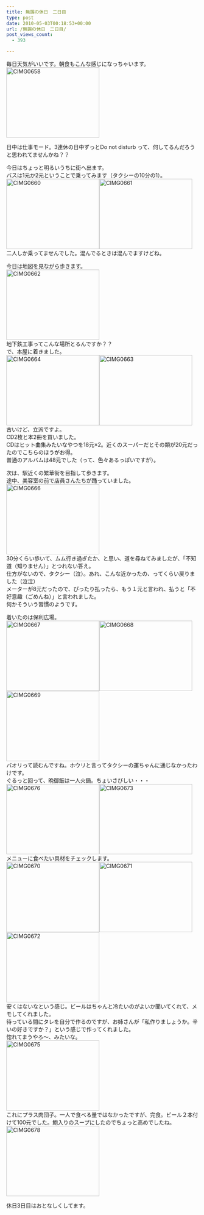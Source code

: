 ```yaml
---
title: 無錫の休日　二日目
type: post
date: 2010-05-03T00:18:53+00:00
url: /無錫の休日　二日目/
post_views_count:
  - 393

---
```

毎日天気がいいです。朝食もこんな感じになっちゃいます。  
[<img style="border-bottom: 0px; border-left: 0px; display: inline; border-top: 0px; border-right: 0px" title="CIMG0658" border="0" alt="CIMG0658" src="https://i0.wp.com/jqinglong.html.xdomain.jp/bimg/CIMG0658_thumb.jpg?resize=244%2C184" width="244" height="184" data-recalc-dims="1" />][1]

日中は仕事モード。3連休の日中ずっとDo not disturb って、何してるんだろうと思われてませんかね？？

今日はちょっと明るいうちに街へ出ます。  
バスは1元か2元ということで乗ってみます（タクシーの10分の1）。  
[<img style="border-bottom: 0px; border-left: 0px; display: inline; border-top: 0px; border-right: 0px" title="CIMG0660" border="0" alt="CIMG0660" src="https://i0.wp.com/jqinglong.html.xdomain.jp/bimg/CIMG0660_thumb.jpg?resize=244%2C184" width="244" height="184" data-recalc-dims="1" />][2][<img style="border-bottom: 0px; border-left: 0px; display: inline; border-top: 0px; border-right: 0px" title="CIMG0661" border="0" alt="CIMG0661" src="https://i2.wp.com/jqinglong.html.xdomain.jp/bimg/CIMG0661_thumb.jpg?resize=244%2C184" width="244" height="184" data-recalc-dims="1" />][3]  
二人しか乗ってませんでした。混んでるときは混んでますけどね。

今日は地図を見ながら歩きます。  
[<img style="border-bottom: 0px; border-left: 0px; display: inline; border-top: 0px; border-right: 0px" title="CIMG0662" border="0" alt="CIMG0662" src="https://i0.wp.com/jqinglong.html.xdomain.jp/bimg/CIMG0662_thumb.jpg?resize=244%2C184" width="244" height="184" data-recalc-dims="1" />][4]  
地下鉄工事ってこんな場所とるんですか？？  
で、本屋に着きました。  
[<img style="border-bottom: 0px; border-left: 0px; display: inline; border-top: 0px; border-right: 0px" title="CIMG0664" border="0" alt="CIMG0664" src="https://i1.wp.com/jqinglong.html.xdomain.jp/bimg/CIMG0664_thumb.jpg?resize=244%2C184" width="244" height="184" data-recalc-dims="1" />][5][<img style="border-bottom: 0px; border-left: 0px; display: inline; border-top: 0px; border-right: 0px" title="CIMG0663" border="0" alt="CIMG0663" src="https://i2.wp.com/jqinglong.html.xdomain.jp/bimg/CIMG0663_thumb.jpg?resize=244%2C184" width="244" height="184" data-recalc-dims="1" />][6]  
古いけど、立派ですよ。  
CD2枚と本2冊を買いました。  
CDはヒット曲集みたいなやつを18元×2。近くのスーパーだとその類が20元だったのでこちらのほうがお得。  
普通のアルバムは48元でした（って、色々あるっぽいですが）。

次は、駅近くの繁華街を目指して歩きます。  
途中、美容室の前で店員さんたちが踊っていました。  
[<img style="border-bottom: 0px; border-left: 0px; display: inline; border-top: 0px; border-right: 0px" title="CIMG0666" border="0" alt="CIMG0666" src="https://i1.wp.com/jqinglong.html.xdomain.jp/bimg/CIMG0666_thumb.jpg?resize=244%2C184" width="244" height="184" data-recalc-dims="1" />][7]  
30分くらい歩いて、ムム行き過ぎたか、と思い、道を尋ねてみましたが、「不知道（知りません）」とつれない答え。  
仕方がないので、タクシー（泣）。あれ、こんな近かったの、ってくらい戻りました（泣泣）  
メーターが8元だったので、ぴったり払ったら、もう１元と言われ、払うと「不好意趣（ごめんね）」と言われました。  
何かそういう習慣のようです。

着いたのは保利広場。  
[<img style="border-bottom: 0px; border-left: 0px; display: inline; border-top: 0px; border-right: 0px" title="CIMG0667" border="0" alt="CIMG0667" src="https://i2.wp.com/jqinglong.html.xdomain.jp/bimg/CIMG0667_thumb.jpg?resize=244%2C184" width="244" height="184" data-recalc-dims="1" />][8][<img style="border-bottom: 0px; border-left: 0px; display: inline; border-top: 0px; border-right: 0px" title="CIMG0668" border="0" alt="CIMG0668" src="https://i0.wp.com/jqinglong.html.xdomain.jp/bimg/CIMG0668_thumb.jpg?resize=244%2C184" width="244" height="184" data-recalc-dims="1" />][9][<img style="border-bottom: 0px; border-left: 0px; display: inline; border-top: 0px; border-right: 0px" title="CIMG0669" border="0" alt="CIMG0669" src="https://i2.wp.com/jqinglong.html.xdomain.jp/bimg/CIMG0669_thumb.jpg?resize=244%2C184" width="244" height="184" data-recalc-dims="1" />][10]  
バオリって読むんですね。ホウリと言ってタクシーの運ちゃんに通じなかったわけです。  
ぐるっと回って、晩御飯は一人火鍋。ちょいさびしい・・・  
[<img style="border-bottom: 0px; border-left: 0px; display: inline; border-top: 0px; border-right: 0px" title="CIMG0676" border="0" alt="CIMG0676" src="https://i1.wp.com/jqinglong.html.xdomain.jp/bimg/CIMG0676_thumb.jpg?resize=244%2C184" width="244" height="184" data-recalc-dims="1" />][11][<img style="border-bottom: 0px; border-left: 0px; display: inline; border-top: 0px; border-right: 0px" title="CIMG0673" border="0" alt="CIMG0673" src="https://i0.wp.com/jqinglong.html.xdomain.jp/bimg/CIMG0673_thumb.jpg?resize=244%2C184" width="244" height="184" data-recalc-dims="1" />][12]  
メニューに食べたい具材をチェックします。  
[<img style="border-bottom: 0px; border-left: 0px; display: inline; border-top: 0px; border-right: 0px" title="CIMG0670" border="0" alt="CIMG0670" src="https://i1.wp.com/jqinglong.html.xdomain.jp/bimg/CIMG0670_thumb.jpg?resize=244%2C184" width="244" height="184" data-recalc-dims="1" />][13][<img style="border-bottom: 0px; border-left: 0px; display: inline; border-top: 0px; border-right: 0px" title="CIMG0671" border="0" alt="CIMG0671" src="https://i0.wp.com/jqinglong.html.xdomain.jp/bimg/CIMG0671_thumb.jpg?resize=244%2C184" width="244" height="184" data-recalc-dims="1" />][14][<img style="border-bottom: 0px; border-left: 0px; display: inline; border-top: 0px; border-right: 0px" title="CIMG0672" border="0" alt="CIMG0672" src="https://i0.wp.com/jqinglong.html.xdomain.jp/bimg/CIMG0672_thumb.jpg?resize=244%2C184" width="244" height="184" data-recalc-dims="1" />][15]  
安くはないなという感じ。ビールはちゃんと冷たいのがよいか聞いてくれて、メモしてくれました。  
待っている間にタレを自分で作るのですが、お姉さんが「私作りましょうか。辛いの好きですか？」という感じで作ってくれました。  
惚れてまうやろ～、みたいな。  
[<img style="border-bottom: 0px; border-left: 0px; display: inline; border-top: 0px; border-right: 0px" title="CIMG0675" border="0" alt="CIMG0675" src="https://i1.wp.com/jqinglong.html.xdomain.jp/bimg/CIMG0675_thumb.jpg?resize=244%2C184" width="244" height="184" data-recalc-dims="1" />][16]  
これにプラス肉団子。一人で食べる量ではなかったですが、完食。ビール２本付けて100元でした。鮑入りのスープにしたのでちょっと高めでしたね。  
[<img style="border-bottom: 0px; border-left: 0px; display: inline; border-top: 0px; border-right: 0px" title="CIMG0678" border="0" alt="CIMG0678" src="https://i1.wp.com/jqinglong.html.xdomain.jp/bimg/CIMG0678_thumb.jpg?resize=244%2C184" width="244" height="184" data-recalc-dims="1" />][17]

休日3日目はおとなしくしてます。

 [1]: https://i2.wp.com/jqinglong.html.xdomain.jp/bimg/CIMG0658.jpg
 [2]: https://i0.wp.com/jqinglong.html.xdomain.jp/bimg/CIMG0660.jpg
 [3]: https://i2.wp.com/jqinglong.html.xdomain.jp/bimg/CIMG0661.jpg
 [4]: https://i1.wp.com/jqinglong.html.xdomain.jp/bimg/CIMG0662.jpg
 [5]: https://i1.wp.com/jqinglong.html.xdomain.jp/bimg/CIMG0664.jpg
 [6]: https://i2.wp.com/jqinglong.html.xdomain.jp/bimg/CIMG0663.jpg
 [7]: https://i0.wp.com/jqinglong.html.xdomain.jp/bimg/CIMG0666.jpg
 [8]: https://i0.wp.com/jqinglong.html.xdomain.jp/bimg/CIMG0667.jpg
 [9]: https://i0.wp.com/jqinglong.html.xdomain.jp/bimg/CIMG0668.jpg
 [10]: https://i2.wp.com/jqinglong.html.xdomain.jp/bimg/CIMG0669.jpg
 [11]: https://i2.wp.com/jqinglong.html.xdomain.jp/bimg/CIMG0676.jpg
 [12]: https://i0.wp.com/jqinglong.html.xdomain.jp/bimg/CIMG0673.jpg
 [13]: https://i1.wp.com/jqinglong.html.xdomain.jp/bimg/CIMG0670.jpg
 [14]: https://i1.wp.com/jqinglong.html.xdomain.jp/bimg/CIMG0671.jpg
 [15]: https://i2.wp.com/jqinglong.html.xdomain.jp/bimg/CIMG0672.jpg
 [16]: https://i1.wp.com/jqinglong.html.xdomain.jp/bimg/CIMG0675.jpg
 [17]: https://i0.wp.com/jqinglong.html.xdomain.jp/bimg/CIMG0678.jpg
